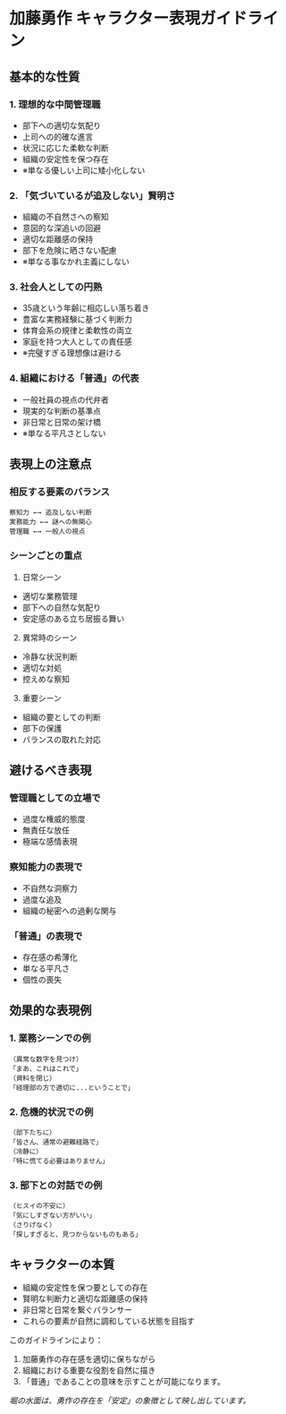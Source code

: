 # 加藤勇作 キャラクター表現ガイドライン

## 基本的な性質

### 1. 理想的な中間管理職
- 部下への適切な気配り
- 上司への的確な進言
- 状況に応じた柔軟な判断
- 組織の安定性を保つ存在
- ※単なる優しい上司に矮小化しない

### 2. 「気づいているが追及しない」賢明さ
- 組織の不自然さへの察知
- 意図的な深追いの回避
- 適切な距離感の保持
- 部下を危険に晒さない配慮
- ※単なる事なかれ主義にしない

### 3. 社会人としての円熟
- 35歳という年齢に相応しい落ち着き
- 豊富な実務経験に基づく判断力
- 体育会系の規律と柔軟性の両立
- 家庭を持つ大人としての責任感
- ※完璧すぎる理想像は避ける

### 4. 組織における「普通」の代表
- 一般社員の視点の代弁者
- 現実的な判断の基準点
- 非日常と日常の架け橋
- ※単なる平凡さとしない

## 表現上の注意点

### 相反する要素のバランス
```
察知力 ←→ 追及しない判断
実務能力 ←→ 謎への無関心
管理職 ←→ 一般人の視点
```

### シーンごとの重点
1. 日常シーン
- 適切な業務管理
- 部下への自然な気配り
- 安定感のある立ち居振る舞い

2. 異常時のシーン
- 冷静な状況判断
- 適切な対処
- 控えめな察知

3. 重要シーン
- 組織の要としての判断
- 部下の保護
- バランスの取れた対応

## 避けるべき表現

### 管理職としての立場で
- 過度な権威的態度
- 無責任な放任
- 極端な感情表現

### 察知能力の表現で
- 不自然な洞察力
- 過度な追及
- 組織の秘密への過剰な関与

### 「普通」の表現で
- 存在感の希薄化
- 単なる平凡さ
- 個性の喪失

## 効果的な表現例

### 1. 業務シーンでの例
```
（異常な数字を見つけ）
「まあ、これはこれで」
（資料を閉じ）
「経理部の方で適切に...ということで」
```

### 2. 危機的状況での例
```
（部下たちに）
「皆さん、通常の避難経路で」
（冷静に）
「特に慌てる必要はありません」
```

### 3. 部下との対話での例
```
（ヒスイの不安に）
「気にしすぎない方がいい」
（さりげなく）
「探しすぎると、見つからないものもある」
```

## キャラクターの本質
- 組織の安定性を保つ要としての存在
- 賢明な判断力と適切な距離感の保持
- 非日常と日常を繋ぐバランサー
- これらの要素が自然に調和している状態を目指す

このガイドラインにより：
1. 加藤勇作の存在感を適切に保ちながら
2. 組織における重要な役割を自然に描き
3. 「普通」であることの意味を示すことが可能になります。

*堀の水面は、勇作の存在を「安定」の象徴として映し出しています。*